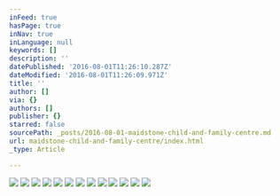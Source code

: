 ```yaml
---
inFeed: true
hasPage: true
inNav: true
inLanguage: null
keywords: []
description: ''
datePublished: '2016-08-01T11:26:10.287Z'
dateModified: '2016-08-01T11:26:09.971Z'
title: ''
author: []
via: {}
authors: []
publisher: {}
starred: false
sourcePath: _posts/2016-08-01-maidstone-child-and-family-centre.md
url: maidstone-child-and-family-centre/index.html
_type: Article

---
```

![](https://the-grid-user-content.s3-us-west-2.amazonaws.com/d82e9979-766d-4441-9077-16c87e4399ef.jpg)
![](https://the-grid-user-content.s3-us-west-2.amazonaws.com/52acceda-0ad3-45ae-adc8-52455be898d1.jpg)
![](https://the-grid-user-content.s3-us-west-2.amazonaws.com/57a8fb7f-b4ce-4806-8842-f31b4a758265.jpg)
![](https://the-grid-user-content.s3-us-west-2.amazonaws.com/a8030e06-96f0-4474-bab8-4165e889d2ad.jpg)
![](https://the-grid-user-content.s3-us-west-2.amazonaws.com/c0b05b39-e54a-41ea-b0d0-a6977b3fa735.jpg)
![](https://the-grid-user-content.s3-us-west-2.amazonaws.com/511d11c6-93eb-48d2-944d-f22b6007f6b9.jpg)
![](https://the-grid-user-content.s3-us-west-2.amazonaws.com/6ad946e8-6fb0-48cf-a384-a5cbcbcb7e75.jpg)
![](https://the-grid-user-content.s3-us-west-2.amazonaws.com/831d019f-f941-494c-8264-45bdd7e98c4e.jpg)
![](https://the-grid-user-content.s3-us-west-2.amazonaws.com/226a3085-03dd-4c8b-af26-0ea2bd493c8d.jpg)
![](https://the-grid-user-content.s3-us-west-2.amazonaws.com/318fec3c-aa30-4cdf-b137-020a032602cd.jpg)
![](https://the-grid-user-content.s3-us-west-2.amazonaws.com/d3d696cd-4d86-42c8-8e13-a1533e5e121d.jpg)
![](https://the-grid-user-content.s3-us-west-2.amazonaws.com/ae03a165-01cd-4e1c-a199-a6c7b18a4e0f.jpg)
![](https://the-grid-user-content.s3-us-west-2.amazonaws.com/7199a64d-7968-4a46-bcbc-38d9191ecc4d.jpg)